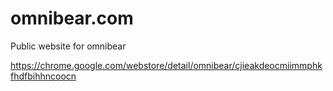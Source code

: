 # omnibear.com

Public website for omnibear

https://chrome.google.com/webstore/detail/omnibear/cjieakdeocmiimmphkfhdfbihhncoocn
